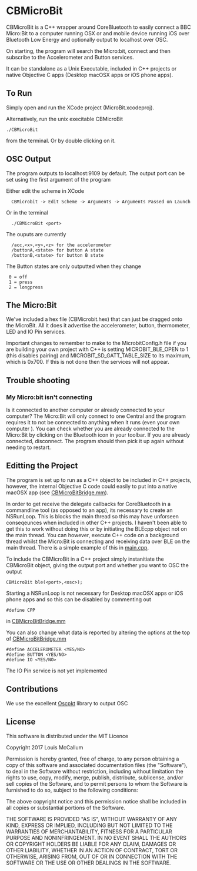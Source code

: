 # CBMicroBit

CBMicroBit is a C++ wrapper around CoreBluetooth to easily connect a BBC Micro:Bit to a computer running OSX or and mobile device running iOS over Bluetooth Low Energy and optionally output to localhost over OSC.

On starting, the program will search the Micro:bit, connect and then subscribe to the Accelerometer and Button services.

It can be standalone as a Unix Executable, included in C++ projects or native Objective C apps (Desktop macOSX apps or iOS phone apps).

## To Run

Simply open and run the XCode project (MicroBit.xcodeproj). 

Alternatively, run the unix execitable CBMicroBit 
```
./CBMicroBit
```
from the terminal. Or by double clicking on it.

## OSC Output

The program outputs to localhost:9109 by default. The output port can be set using the first argument of the program

Either edit the scheme in XCode
```
  CBMicrobit -> Edit Scheme -> Arguments -> Arguments Passed on Launch
```

Or in the terminal 
```
  ./CBMicroBit <port>
```
The ouputs are currently 
```
  /acc,<x>,<y>,<z> for the accelerometer
  /buttonA,<state> for button A state
  /buttonB,<state> for button B state
```

 The Button states are only outputted when they change 

 ```
  0 = off
  1 = press
  2 = longpress
 ``` 

## The Micro:Bit
We've included a hex file (CBMicrobit.hex) that can just be dragged onto the MicroBit. All it does it advertise the accelerometer, button, thermometer, LED and IO Pin services. 

Important changes to remember to make to the MicrobitConfig.h file if you are building your own project with C++ is setting MICROBIT_BLE_OPEN to 1 (this disables pairing) and MICROBIT_SD_GATT_TABLE_SIZE to its maximum, which is  0x700. If this is not done then the services will not appear.  

## Trouble shooting

### My Micro:bit isn't connecting
  Is it connected to another computer or already connected to your computer? The Micro:Bit will only connect to one Central and the program requires it to not be connected to anything when it runs (even your own computer ). You can check whether you are already connected to the Micro:Bit by clicking on the Bluetooth icon in your toolbar. If you are already connected, disconnect. The program should then pick it up again without needing to restart. 

## Editting the Project

The program is set up to run as a C++ object to be included in C++ projects, however, the internal Objective C code could easily to put into a native macOSX app (see [CBMicroBitBridge.mm](https://github.com/Louismac/CBMicroBit/blob/master/MicroBit/MicroBit/CBMicroBitBridge.mm)). 

In order to get receive the delegate callbacks for CoreBluetooth in a commandline tool (as opposed to an app), its necessary to create an NSRunLoop. This is blocks the main thread so this may have unforseen conseqeunces when included in other C++ projects. I haven't been able to get this to work without doing this or by initiating the BLEcpp object not on the main thread. You can however, execute C++ code on a background thread whilst the Micro:Bit is connecting and receiving data over BLE on the main thread. There is a simple example of this in [main.cpp](https://github.com/Louismac/CBMicroBit/blob/master/MicroBit/MicroBit/main.cpp).

To include the CBMicroBit in a C++ project simply instanitiate the CBMicroBit object, giving the output port and whether you want to OSC the output

```
CBMicroBit ble(<port>,<osc>);
```

Starting a NSRunLoop is not necessary for Desktop macOSX apps or iOS phone apps and so this can be disabled by commenting out

```
#define CPP
```

in [CBMicroBitBridge.mm](https://github.com/Louismac/CBMicroBit/blob/master/MicroBit/MicroBit/CBMicroBitBridge.mm)

You can also change what data is reported by altering the options at the top of [CBMicroBitBridge.mm](https://github.com/Louismac/CBMicroBit/blob/master/MicroBit/MicroBit/CBMicroBitBridge.mm)

```
#define ACCELEROMETER <YES/NO>
#define BUTTON <YES/NO>
#define IO <YES/NO>
```

The IO Pin service is not yet implemented

## Contributions

We use the excellent [Oscpkt](http://gruntthepeon.free.fr/oscpkt/) library to output OSC 

## License

This software is distributed under the MIT Licence

Copyright 2017 Louis McCallum

Permission is hereby granted, free of charge, to any person obtaining a copy of this software and associated documentation files (the "Software"), to deal in the Software without restriction, including without limitation the rights to use, copy, modify, merge, publish, distribute, sublicense, and/or sell copies of the Software, and to permit persons to whom the Software is furnished to do so, subject to the following conditions:

The above copyright notice and this permission notice shall be included in all copies or substantial portions of the Software.

THE SOFTWARE IS PROVIDED "AS IS", WITHOUT WARRANTY OF ANY KIND, EXPRESS OR IMPLIED, INCLUDING BUT NOT LIMITED TO THE WARRANTIES OF MERCHANTABILITY, FITNESS FOR A PARTICULAR PURPOSE AND NONINFRINGEMENT. IN NO EVENT SHALL THE AUTHORS OR COPYRIGHT HOLDERS BE LIABLE FOR ANY CLAIM, DAMAGES OR OTHER LIABILITY, WHETHER IN AN ACTION OF CONTRACT, TORT OR OTHERWISE, ARISING FROM, OUT OF OR IN CONNECTION WITH THE SOFTWARE OR THE USE OR OTHER DEALINGS IN THE SOFTWARE.
